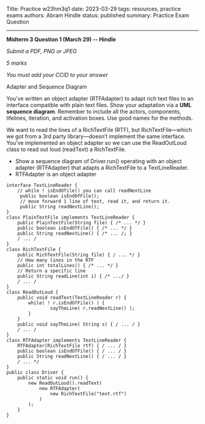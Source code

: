 Title: Practice w23hm3q1
date: 2023-03-29
tags: resources, practice exams
authors: Abram Hindle
status: published
summary: Practice Exam Question

---

**Midterm 3 Question 1 (March 29) -- Hindle**

*Submit a PDF, PNG or JPEG*

*5 marks*

*You must add your CCID to your answer*

Adapter and Sequence Diagram

You’ve written an object adapter (RTFAdapter) to adapt rich text files to an interface compatible with plain text files. Show your adaptation via a **UML sequence diagram**. Remember to include all the actors, components, lifelines, iteration, and activation boxes. Use good names for the methods.

We want to read the lines of a RichTextFile (RTF), but RichTextFile—which we got from a 3rd party library—doesn’t implement the same interface. You’ve implemented an object adapter so we can use the ReadOutLoud class to read out loud (readText) a RichTextFile.

* Show a sequence diagram of Driver.run() operating with an object adapter (RTFAdapter) that adapts a RichTextFile to a TextLineReader.
* RTFAdapter is an object adapter

```
interface TextLineReader {
    // while ! isEndOfile() you can call readNextLine    				
     public boolean isEndOfFile();    
     // move forward 1 line of text, read it, and return it.    
     public String readNextLine();
}
class PlainTextFile implements TextLineReader {
    public PlainTextFile(String file) { /* ... */ }
    public boolean isEndOfFile() { /* ... */ }
    public String readNextLine() { /* ... /; }
    / ... /
}
class RichTextFile {
    public RichTextFile(String file) { / ... */ }
    // How many lines in the RTF
    public int totalLines() { /* ... */ }
    // Return a specific line
    public String readLine(int i) { /* .../ }
    / ... /
}
class ReadOutLoud {
    public void readText(TextLineReader r) {
        while( ! r.isEndOfFile() ) {
                sayTheLine( r.readNextLine() );
        }
    }
    public void sayTheLine( String s) { / ... / }
    / ... /
}
class RTFAdapter implements TextLineReader {
    RTFAdapter(RichTextFile rtf) { / ... / }
    public boolean isEndOfFile() { / ... / }
    public String readNextLine() { / ... / }
    / ... */
}
public class Driver {
    public static void run() {
        new ReadOutLoud().readText(
            new RTFAdapter(
                new RichTextFile("text.rtf")
            )
        );
    }
}
```
